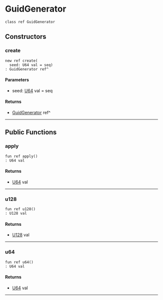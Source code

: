 # GuidGenerator

```pony
class ref GuidGenerator
```

## Constructors

### create

```pony
new ref create(
  seed: U64 val = seq)
: GuidGenerator ref^
```
#### Parameters

*   seed: [U64](builtin-U64) val = seq

#### Returns

* [GuidGenerator](wallaroo_labs-guid-GuidGenerator) ref^

---

## Public Functions

### apply

```pony
fun ref apply()
: U64 val
```

#### Returns

* [U64](builtin-U64) val

---

### u128

```pony
fun ref u128()
: U128 val
```

#### Returns

* [U128](builtin-U128) val

---

### u64

```pony
fun ref u64()
: U64 val
```

#### Returns

* [U64](builtin-U64) val

---

